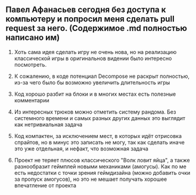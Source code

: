 ## Павел Афанасьев сегодня без доступа к компьютеру и попросил меня сделать pull request за него. (Содержимое .md полностью написано им)

1. Хоть сама идея сделать игру не очень нова, но на реализацию классической игры в оригинальнов видении было интересно посмотреть.

2. К сожалению, в коде потенциал Decompose не раскрыт полностью, из-за чего было бы возможно увеличить длительность игры

3. Код хорошо разбит на блоки и в многих местах есть полезные комментарии

4. Из интересных трюков можно отметить систему рандома. Без системного времени и самых разных других данных это выглядит как нетривиальная задача

5. Код компактен, за исключением мест, в которых идёт отрисовка спрайтов, но в минус это записать не могу, так как сделать иначе это уже отдельная, и нефакт, что возможная задача

6. Проект не теряет плюсов классического "Волк ловит яйца", а также разнообразит геймплей новыми механиками (амогусы). Как по ме есть недостатки  с точки зрения геймдизайна (можно добавить очки за пропуск амогусов), но это не мешает получать хорошее впечатление от проекта